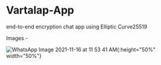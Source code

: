 # Vartalap-App
end-to-end encryption chat app using Elliptic Curve25519

Images - 


![WhatsApp Image 2021-11-16 at 11 53 41 AM](https://user-images.githubusercontent.com/68196125/146645349-1108df53-4697-42ba-8740-ab2fc2e9a19e.jpeg){:height="50%" width="50%"}
